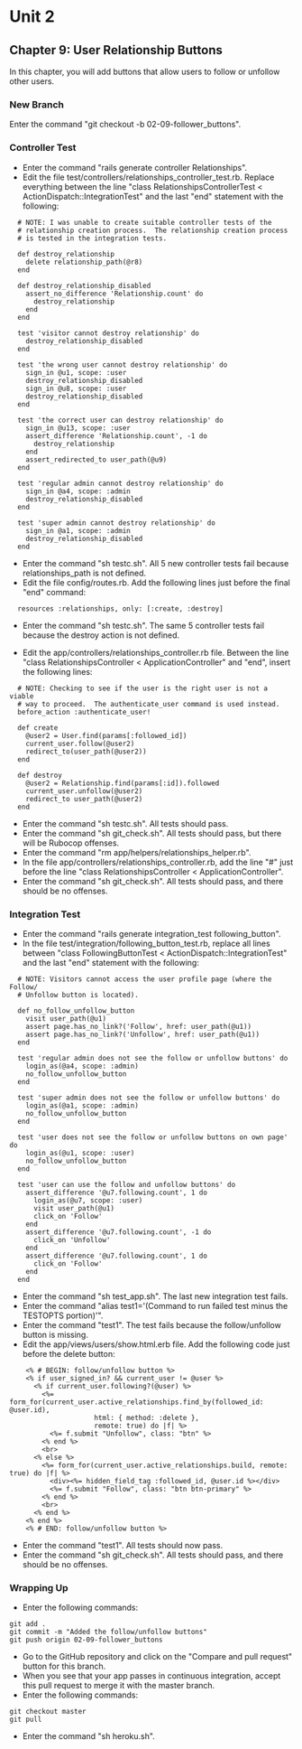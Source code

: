 # Unit 2
## Chapter 9: User Relationship Buttons

In this chapter, you will add buttons that allow users to follow or unfollow other users.

### New Branch
Enter the command "git checkout -b 02-09-follower_buttons".

### Controller Test
* Enter the command "rails generate controller Relationships".
* Edit the file test/controllers/relationships_controller_test.rb.  Replace everything between the line "class RelationshipsControllerTest < ActionDispatch::IntegrationTest" and the last "end" statement with the following:
```
  # NOTE: I was unable to create suitable controller tests of the
  # relationship creation process.  The relationship creation process
  # is tested in the integration tests.

  def destroy_relationship
    delete relationship_path(@r8)
  end

  def destroy_relationship_disabled
    assert_no_difference 'Relationship.count' do
      destroy_relationship
    end
  end

  test 'visitor cannot destroy relationship' do
    destroy_relationship_disabled
  end

  test 'the wrong user cannot destroy relationship' do
    sign_in @u1, scope: :user
    destroy_relationship_disabled
    sign_in @u8, scope: :user
    destroy_relationship_disabled
  end

  test 'the correct user can destroy relationship' do
    sign_in @u13, scope: :user
    assert_difference 'Relationship.count', -1 do
      destroy_relationship
    end
    assert_redirected_to user_path(@u9)
  end

  test 'regular admin cannot destroy relationship' do
    sign_in @a4, scope: :admin
    destroy_relationship_disabled
  end

  test 'super admin cannot destroy relationship' do
    sign_in @a1, scope: :admin
    destroy_relationship_disabled
  end
```
* Enter the command "sh testc.sh".  All 5 new controller tests fail because relationships_path is not defined.
* Edit the file config/routes.rb.  Add the following lines just before the final "end" command:
```
  resources :relationships, only: [:create, :destroy]
```
* Enter the command "sh testc.sh".  The same 5 controller tests fail because the destroy action is not defined.

* Edit the app/controllers/relationships_controller.rb file.  Between the line "class RelationshipsController < ApplicationController" and "end", insert the following lines:
```
  # NOTE: Checking to see if the user is the right user is not a viable
  # way to proceed.  The authenticate_user command is used instead.
  before_action :authenticate_user!

  def create
    @user2 = User.find(params[:followed_id])
    current_user.follow(@user2)
    redirect_to(user_path(@user2))
  end

  def destroy
    @user2 = Relationship.find(params[:id]).followed
    current_user.unfollow(@user2)
    redirect_to user_path(@user2)
  end
```
* Enter the command "sh testc.sh".  All tests should pass.
* Enter the command "sh git_check.sh".  All tests should pass, but there will be Rubocop offenses.
* Enter the command "rm app/helpers/relationships_helper.rb".
* In the file app/controllers/relationships_controller.rb, add the line "#" just before the line "class RelationshipsController < ApplicationController".
* Enter the command "sh git_check.sh".  All tests should pass, and there should be no offenses.

### Integration Test
* Enter the command "rails generate integration_test following_button".
* In the file test/integration/following_button_test.rb, replace all lines between "class FollowingButtonTest < ActionDispatch::IntegrationTest" and the last "end" statement with the following:
```
  # NOTE: Visitors cannot access the user profile page (where the Follow/
  # Unfollow button is located).

  def no_follow_unfollow_button
    visit user_path(@u1)
    assert page.has_no_link?('Follow', href: user_path(@u1))
    assert page.has_no_link?('Unfollow', href: user_path(@u1))
  end

  test 'regular admin does not see the follow or unfollow buttons' do
    login_as(@a4, scope: :admin)
    no_follow_unfollow_button
  end

  test 'super admin does not see the follow or unfollow buttons' do
    login_as(@a1, scope: :admin)
    no_follow_unfollow_button
  end

  test 'user does not see the follow or unfollow buttons on own page' do
    login_as(@u1, scope: :user)
    no_follow_unfollow_button
  end

  test 'user can use the follow and unfollow buttons' do
    assert_difference '@u7.following.count', 1 do
      login_as(@u7, scope: :user)
      visit user_path(@u1)
      click_on 'Follow'
    end
    assert_difference '@u7.following.count', -1 do
      click_on 'Unfollow'
    end
    assert_difference '@u7.following.count', 1 do
      click_on 'Follow'
    end
  end
```
* Enter the command "sh test_app.sh".  The last new integration test fails.
* Enter the command "alias test1='(Command to run failed test minus the TESTOPTS portion)'".
* Enter the command "test1".  The test fails because the follow/unfollow button is missing.
* Edit the app/views/users/show.html.erb file.  Add the following code just before the delete button:
```
    <% # BEGIN: follow/unfollow button %>
    <% if user_signed_in? && current_user != @user %>
      <% if current_user.following?(@user) %>
        <%= form_for(current_user.active_relationships.find_by(followed_id: @user.id),
                     html: { method: :delete },
                     remote: true) do |f| %>
          <%= f.submit "Unfollow", class: "btn" %>
        <% end %>
        <br>
      <% else %>
        <%= form_for(current_user.active_relationships.build, remote: true) do |f| %>
          <div><%= hidden_field_tag :followed_id, @user.id %></div>
          <%= f.submit "Follow", class: "btn btn-primary" %>
        <% end %>
        <br>
      <% end %>
    <% end %>
    <% # END: follow/unfollow button %>
```
* Enter the command "test1".  All tests should now pass.
* Enter the command "sh git_check.sh".  All tests should pass, and there should be no offenses.

### Wrapping Up
* Enter the following commands:
```
git add .
git commit -m "Added the follow/unfollow buttons"
git push origin 02-09-follower_buttons
```
* Go to the GitHub repository and click on the "Compare and pull request" button for this branch.
* When you see that your app passes in continuous integration, accept this pull request to merge it with the master branch.
* Enter the following commands:
```
git checkout master
git pull
```
* Enter the command "sh heroku.sh".
